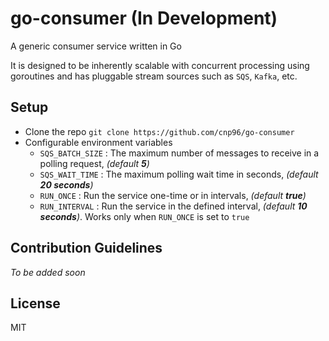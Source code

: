 # go-consumer (In Development)

A generic consumer service written in Go

It is designed to be inherently scalable with concurrent processing using goroutines and has pluggable stream sources such as `SQS`, `Kafka`, etc.

## Setup

- Clone the repo `git clone https://github.com/cnp96/go-consumer`
- Configurable environment variables
  - `SQS_BATCH_SIZE` : The maximum number of messages to receive in a polling request, _(default **5**)_
  - `SQS_WAIT_TIME` : The maximum polling wait time in seconds, _(default **20 seconds**)_
  - `RUN_ONCE` : Run the service one-time or in intervals, _(default **true**)_
  - `RUN_INTERVAL` : Run the service in the defined interval, _(default **10 seconds**)_. Works only when `RUN_ONCE` is set to `true`

## Contribution Guidelines

_To be added soon_

## License

MIT
